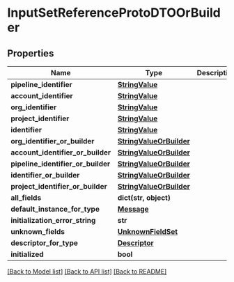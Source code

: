 # InputSetReferenceProtoDTOOrBuilder

## Properties
Name | Type | Description | Notes
------------ | ------------- | ------------- | -------------
**pipeline_identifier** | [**StringValue**](StringValue.md) |  | [optional] 
**account_identifier** | [**StringValue**](StringValue.md) |  | [optional] 
**org_identifier** | [**StringValue**](StringValue.md) |  | [optional] 
**project_identifier** | [**StringValue**](StringValue.md) |  | [optional] 
**identifier** | [**StringValue**](StringValue.md) |  | [optional] 
**org_identifier_or_builder** | [**StringValueOrBuilder**](StringValueOrBuilder.md) |  | [optional] 
**account_identifier_or_builder** | [**StringValueOrBuilder**](StringValueOrBuilder.md) |  | [optional] 
**pipeline_identifier_or_builder** | [**StringValueOrBuilder**](StringValueOrBuilder.md) |  | [optional] 
**identifier_or_builder** | [**StringValueOrBuilder**](StringValueOrBuilder.md) |  | [optional] 
**project_identifier_or_builder** | [**StringValueOrBuilder**](StringValueOrBuilder.md) |  | [optional] 
**all_fields** | **dict(str, object)** |  | [optional] 
**default_instance_for_type** | [**Message**](Message.md) |  | [optional] 
**initialization_error_string** | **str** |  | [optional] 
**unknown_fields** | [**UnknownFieldSet**](UnknownFieldSet.md) |  | [optional] 
**descriptor_for_type** | [**Descriptor**](Descriptor.md) |  | [optional] 
**initialized** | **bool** |  | [optional] 

[[Back to Model list]](../README.md#documentation-for-models) [[Back to API list]](../README.md#documentation-for-api-endpoints) [[Back to README]](../README.md)

